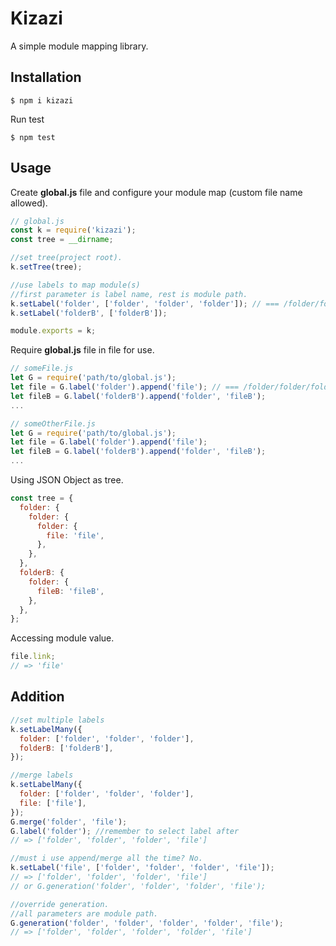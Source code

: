 # Kizazi

A simple module mapping library.

## Installation

```shell
$ npm i kizazi
```

Run test

```shell
$ npm test
```

## Usage

Create **global.js** file and configure your module map (custom file name allowed).

```js
// global.js
const k = require('kizazi');
const tree = __dirname;

//set tree(project root).
k.setTree(tree);

//use labels to map module(s)
//first parameter is label name, rest is module path.
k.setLabel('folder', ['folder', 'folder', 'folder']); // === /folder/folder/folder
k.setLabel('folderB', ['folderB']);

module.exports = k;
```

Require **global.js** file in file for use.

```js
// someFile.js
let G = require('path/to/global.js');
let file = G.label('folder').append('file'); // === /folder/folder/folder/file
let fileB = G.label('folderB').append('folder', 'fileB');
...

// someOtherFile.js
let G = require('path/to/global.js');
let file = G.label('folder').append('file');
let fileB = G.label('folderB').append('folder', 'fileB');
...
```

Using JSON Object as tree.

```js
const tree = {
  folder: {
    folder: {
      folder: {
        file: 'file',
      },
    },
  },
  folderB: {
    folder: {
      fileB: 'fileB',
    },
  },
};
```

Accessing module value.

```js
file.link;
// => 'file'
```

## Addition

```js
//set multiple labels
k.setLabelMany({
  folder: ['folder', 'folder', 'folder'],
  folderB: ['folderB'],
});

//merge labels
k.setLabelMany({
  folder: ['folder', 'folder', 'folder'],
  file: ['file'],
});
G.merge('folder', 'file');
G.label('folder'); //remember to select label after
// => ['folder', 'folder', 'folder', 'file']

//must i use append/merge all the time? No.
k.setLabel('file', ['folder', 'folder', 'folder', 'file']);
// => ['folder', 'folder', 'folder', 'file']
// or G.generation('folder', 'folder', 'folder', 'file');

//override generation.
//all parameters are module path.
G.generation('folder', 'folder', 'folder', 'folder', 'file');
// => ['folder', 'folder', 'folder', 'folder', 'file']
```
